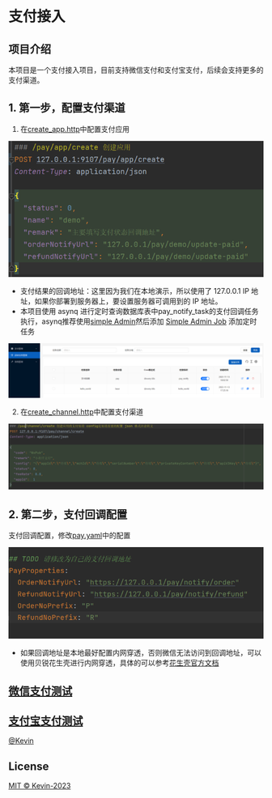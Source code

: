 # 支付接入

## 项目介绍

本项目是一个支付接入项目，目前支持微信支付和支付宝支付，后续会支持更多的支付渠道。

## 1. 第一步，配置支付渠道

1. 在[create_app.http](./internal/logic/app)中配置支付应用

![images1](./doc/images/img1.png)

* 支付结果的回调地址：这里因为我们在本地演示，所以使用了 127.0.0.1 IP 地址，如果你部署到服务器上，要设置服务器可调用到的 IP 地址。
* 本项目使用 asynq 进行定时查询数据库表中pay_notify_task的支付回调任务执行，asynq推荐使用[simple Admin](https://doc.ryansu.tech/)然后添加
[Simple Admin Job](https://doc.ryansu.tech/zh/guide/official-comp/cron.html)
添加定时任务

![images6](./doc/images/img6.png)

2. 在[create_channel.http](./internal/logic/channel)中配置支付渠道

![images2](./doc/images/img2.png)

## 2. 第二步，支付回调配置
 支付回调配置，修改[pay.yaml](./etc/pay.yaml)中的配置

![images4](./doc/images/img4.png)

* 如果回调地址是本地最好配置内网穿透，否则微信无法访问到回调地址，可以使用贝锐花生壳进行内网穿透，具体的可以参考[花生壳官方文档](https://hsk.oray.com/)

## [微信支付测试](./common/pay/weixin/README.md)

## [支付宝支付测试](./common/pay/ali/README.md)


[@Kevin](https://github.com/agui-coder)

## License

[MIT © Kevin-2023](./LICENSE)